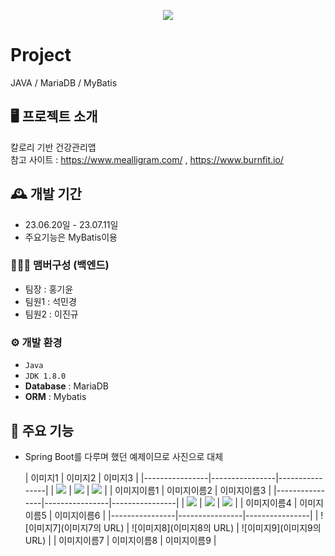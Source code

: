 <p align="center">
  <img src="https://github.com/awsd456/2023-1-board-ver3/assets/130716383/8f989928-ca72-48c7-b68e-672cf5a1e9aa
">
</p>

# Project
JAVA / MariaDB / MyBatis


## 🖥️ 프로젝트 소개
칼로리 기반 건강관리앱 <br>
참고 사이트 : https://www.mealligram.com/ , https://www.burnfit.io/

## 🕰️ 개발 기간
* 23.06.20일 - 23.07.11일 
* 주요기능은 MyBatis이용

### 🧑‍🤝‍🧑 맴버구성 (백엔드)
- 팀장  : 홍기윤
- 팀원1 : 석민경
- 팀원2 : 이진규

### ⚙️ 개발 환경
- `Java`
- `JDK 1.8.0`
- **Database** : MariaDB
- **ORM** : Mybatis

## 📌 주요 기능
- Spring Boot를 다루며 했던 예제이므로 사진으로 대체

  | 이미지1         | 이미지2         | 이미지3         |
|----------------|----------------|----------------|
| <img src="https://github.com/awsd456/2023-1-board-ver3/assets/130716383/98db4e08-389c-489a-8b41-e698a0f09e5c"> | <img src="https://github.com/awsd456/2023-1-board-ver3/assets/130716383/e700ca69-107c-41b1-b441-edeabf416140"> | <img src="https://github.com/awsd456/2023-1-board-ver3/assets/130716383/91cc9ece-2456-48b4-a00e-e1395aefd5f4"> |
| 이미지이름1    | 이미지이름2    | 이미지이름3    |
|----------------|----------------|----------------|
| <img src="https://github.com/awsd456/2023-1-board-ver3/assets/130716383/4a335181-8edf-4460-a467-8814da1fe6ea"> | <img src="https://github.com/awsd456/2023-1-board-ver3/assets/130716383/961d3487-8d97-49c6-9d45-3116e9cd4c08"> | <img src="https://github.com/awsd456/2023-1-board-ver3/assets/130716383/0ca3a776-2a16-45f3-bfd2-a0d4031e3923"> |
| 이미지이름4    | 이미지이름5    | 이미지이름6    |
|----------------|----------------|----------------|
| ![이미지7](이미지7의 URL) | ![이미지8](이미지8의 URL) | ![이미지9](이미지9의 URL) |
| 이미지이름7    | 이미지이름8    | 이미지이름9    |

